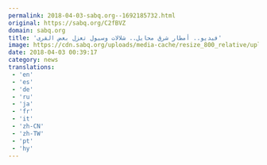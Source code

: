 ```yaml
---
permalink: 2018-04-03-sabq.org--1692185732.html
original: https://sabq.org/C2fBVZ
domain: sabq.org
title: 'فيديو.. أمطار شرق محايل.. شلالات وسيول تعزل بعض القرى'
image: https://cdn.sabq.org/uploads/media-cache/resize_800_relative/uploads/material-file/5ac2c857a2e8402a72ea7514/5ac2c835cedba.jpg
date: 2018-04-03 00:39:17
category: news
translations: 
 - 'en'
 - 'es'
 - 'de'
 - 'ru'
 - 'ja'
 - 'fr'
 - 'it'
 - 'zh-CN'
 - 'zh-TW'
 - 'pt'
 - 'hy'
---
```


